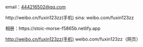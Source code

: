 

email：444216502@qq.com      

<p>   http://weibo.cn/fuxin123zz(手机)
sina: weibo.com/fuxin123zz
<p> 
相册：https://stoic-morse-f5865b.netlify.app

http://weibo.cn/fuxin123zz(手机)
weibo.com/fuxin123zz（网页）
